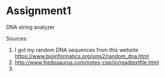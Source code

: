 # Assignment1
DNA string analyzer

Sources:
1. I got my random DNA sequences from this website https://www.bioinformatics.org/sms2/random_dna.html
2. http://www.fredosaurus.com/notes-cpp/io/readtextfile.html
3. 